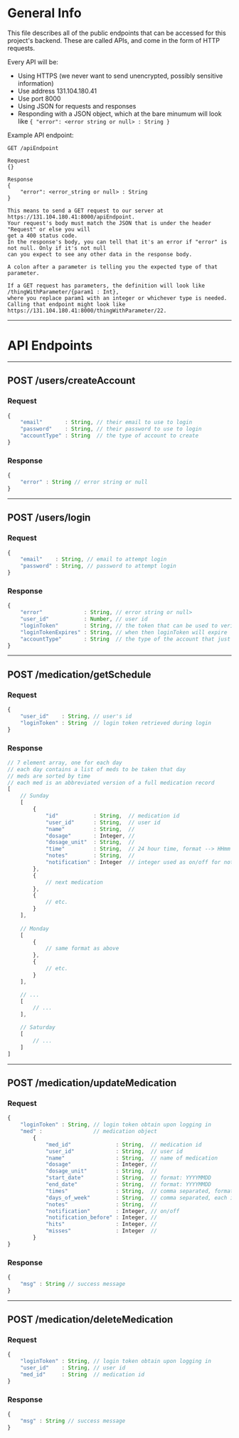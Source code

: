 # General Info
This file describes all of the public endpoints that can be accessed for this project's backend.
These are called APIs, and come in the form of HTTP requests.

Every API will be:
- Using HTTPS (we never want to send unencrypted, possibly sensitive information)
- Use address 131.104.180.41
- Use port 8000
- Using JSON for requests and responses
- Responding with a JSON object, which at the bare minumum will look like 
`{ "error": <error string or null> : String }`

Example API endpoint:
```
GET /apiEndpoint

Request
{}

Response
{
    "error": <error_string or null> : String
}

This means to send a GET request to our server at https://131.104.180.41:8000/apiEndpoint.
Your request's body must match the JSON that is under the header "Request" or else you will
get a 400 status code.
In the response's body, you can tell that it's an error if "error" is not null. Only if it's not null
can you expect to see any other data in the response body.

A colon after a parameter is telling you the expected type of that parameter.

If a GET request has parameters, the definition will look like /thingWithParameter/{param1 : Int},
where you replace param1 with an integer or whichever type is needed.
Calling that endpoint might look like https://131.104.180.41:8000/thingWithParameter/22.
```

---
# API Endpoints

---
## POST /users/createAccount
### Request
```javascript
{
    "email"       : String, // their email to use to login
    "password"    : String, // their password to use to login
    "accountType" : String  // the type of account to create
}
```

### Response
```javascript
{
    "error" : String // error string or null
}
```

---
## POST /users/login
### Request
```javascript
{
    "email"    : String, // email to attempt login
    "password" : String, // password to attempt login
}
```

### Response
```javascript
{
    "error"             : String, // error string or null>
    "user_id"           : Number, // user id
    "loginToken"        : String, // the token that can be used to verify correct login
    "loginTokenExpires" : String, // when then loginToken will expire
    "accountType"       : String  // the type of the account that just logged in
}
```

---
## POST /medication/getSchedule
### Request
```javascript
{
    "user_id"    : String, // user's id
    "loginToken" : String  // login token retrieved during login
}
```

### Response
```javascript
// 7 element array, one for each day
// each day contains a list of meds to be taken that day
// meds are sorted by time
// each med is an abbreviated version of a full medication record
[
    // Sunday
    [
        {
            "id"           : String,  // medication id
            "user_id"      : String,  // user id
            "name"         : String,  // 
            "dosage"       : Integer, // 
            "dosage_unit"  : String,  // 
            "time"         : String,  // 24 hour time, format --> HHmm
            "notes"        : String,  // 
            "notification" : Integer  // integer used as on/off for notifications
        },
        {
            // next medication
        },
        {
            // etc.
        }
    ],
    
    // Monday
    [
        {
            // same format as above
        },
        {
            // etc.
        }
    ],

    // ...
    [
        // ...
    ],

    // Saturday
    [
        // ...
    ]
]
```

---
## POST /medication/updateMedication
### Request
```javascript
{
    "loginToken" : String, // login token obtain upon logging in
    "med" :                // medication object
        {
            "med_id"              : String,  // medication id
            "user_id"             : String,  // user id
            "name"                : String,  // name of medication
            "dosage"              : Integer, // 
            "dosage_unit"         : String,  // 
            "start_date"          : String,  // format: YYYYMMDD
            "end_date"            : String,  // format: YYYYMMDD
            "times"               : String,  // comma separated, format: HHmm
            "days_of_week"        : String,  // comma separated, each item b'n commas is either 1 or 0
            "notes"               : String,  // 
            "notification"        : Integer, // on/off 
            "notification_before" : Integer, // 
            "hits"                : Integer, // 
            "misses"              : Integer  //
        }
}
```

### Response
```javascript
{
    "msg" : String // success message
}
```

---
## POST /medication/deleteMedication
### Request
```javascript
{
    "loginToken" : String, // login token obtain upon logging in
    "user_id"    : String, // user id
    "med_id"     : String  // medication id
}
```

### Response
```javascript
{
    "msg" : String // success message
}
```

